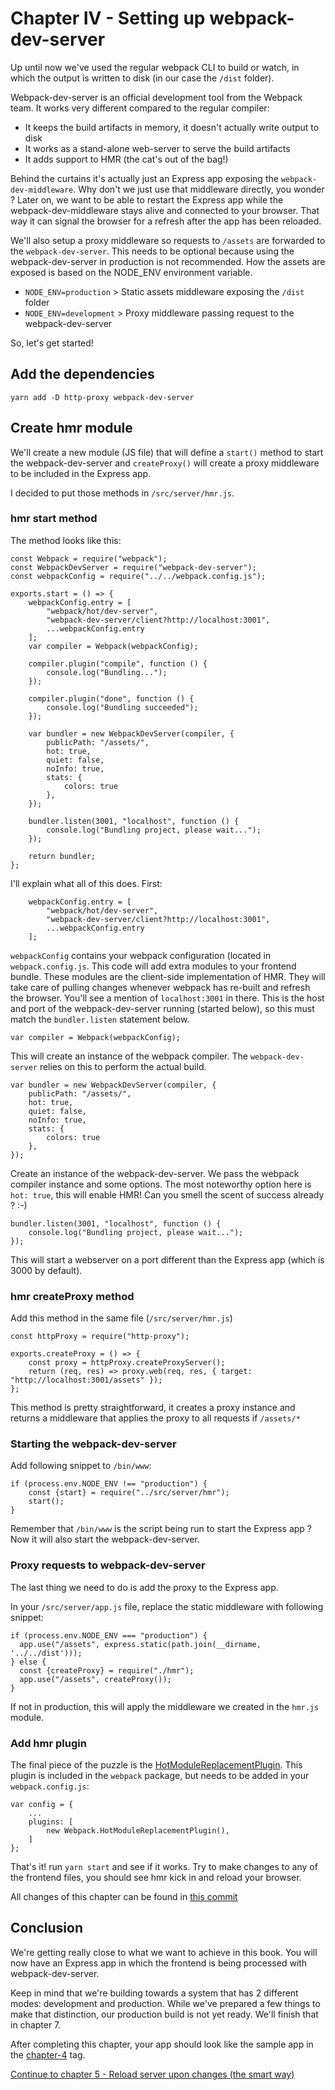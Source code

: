# Chapter IV - Setting up webpack-dev-server

Up until now we've used the regular webpack CLI to build or watch, in which the output is written to disk (in our case
the `/dist` folder).

Webpack-dev-server is an official development tool from the Webpack team. It works very different compared to the
 regular compiler:

- It keeps the build artifacts in memory, it doesn't actually write output to disk
- It works as a stand-alone web-server to serve the build artifacts
- It adds support to HMR (the cat's out of the bag!)

Behind the curtains it's actually just an Express app exposing the `webpack-dev-middleware`. Why don't we just
use that middleware directly, you wonder ? Later on, we want to be able to restart the Express app while the 
webpack-dev-middleware stays alive and connected to your browser. That way it can signal the browser for a refresh after
the app has been reloaded.

We'll also setup a proxy middleware so requests to `/assets` are forwarded to the `webpack-dev-server`. This needs to be
optional because using the webpack-dev-server in production is not recommended. How the assets are exposed is based on
the NODE_ENV environment variable.

- `NODE_ENV=production` > Static assets middleware exposing the `/dist` folder
- `NODE_ENV=development` > Proxy middleware passing request to the webpack-dev-server

So, let's get started!

## Add the dependencies

```
yarn add -D http-proxy webpack-dev-server
```

## Create hmr module

We'll create a new module (JS file) that will define a `start()` method to start the webpack-dev-server and
`createProxy()` will create a proxy middleware to be included in the Express app.

I decided to put those methods in `/src/server/hmr.js`.

### hmr start method

The method looks like this:
```
const Webpack = require("webpack");
const WebpackDevServer = require("webpack-dev-server");
const webpackConfig = require("../../webpack.config.js");

exports.start = () => {
    webpackConfig.entry = [
        "webpack/hot/dev-server",
        "webpack-dev-server/client?http://localhost:3001",
        ...webpackConfig.entry
    ];
    var compiler = Webpack(webpackConfig);

    compiler.plugin("compile", function () {
        console.log("Bundling...");
    });

    compiler.plugin("done", function () {
        console.log("Bundling succeeded");
    });

    var bundler = new WebpackDevServer(compiler, {
        publicPath: "/assets/",
        hot: true,
        quiet: false,
        noInfo: true,
        stats: {
            colors: true
        },
    });

    bundler.listen(3001, "localhost", function () {
        console.log("Bundling project, please wait...");
    });
    
    return bundler;
};
```

I'll explain what all of this does. First:
```
    webpackConfig.entry = [
        "webpack/hot/dev-server",
        "webpack-dev-server/client?http://localhost:3001",
        ...webpackConfig.entry
    ];
```
`webpackConfig` contains your webpack configuration (located in `webpack.config.js`. This code will add extra modules
to your frontend bundle. These modules are the client-side implementation of HMR. They will take care of pulling changes
whenever webpack has re-built and refresh the browser. You'll see a mention of `localhost:3001` in there. This is the
host and port of the webpack-dev-server running (started below), so this must match the `bundler.listen` statement 
below.

    var compiler = Webpack(webpackConfig);

This will create an instance of the webpack compiler. The `webpack-dev-server` relies on this to perform the actual 
build.

    var bundler = new WebpackDevServer(compiler, {
        publicPath: "/assets/",
        hot: true,
        quiet: false,
        noInfo: true,
        stats: {
            colors: true
        },
    });

Create an instance of the webpack-dev-server. We pass the webpack compiler instance and some options. The most
noteworthy option here is `hot: true`, this will enable HMR! Can you smell the scent of success already ? :-)

    bundler.listen(3001, "localhost", function () {
        console.log("Bundling project, please wait...");
    });

This will start a webserver on a port different than the Express app (which is 3000 by default).

### hmr createProxy method

Add this method in the same file (`/src/server/hmr.js`)
```
const httpProxy = require("http-proxy");

exports.createProxy = () => {
    const proxy = httpProxy.createProxyServer();
    return (req, res) => proxy.web(req, res, { target: "http://localhost:3001/assets" });
};
```

This method is pretty straightforward, it creates a proxy instance and returns a middleware that applies the proxy to
all requests if `/assets/*`

### Starting the webpack-dev-server

Add following snippet to `/bin/www`:
```
if (process.env.NODE_ENV !== "production") {
    const {start} = require("../src/server/hmr");
    start();
}
```

Remember that `/bin/www` is the script being run to start the Express app ? Now it will also start the
 webpack-dev-server.
 
### Proxy requests to webpack-dev-server

The last thing we need to do is add the proxy to the Express app.

In your `/src/server/app.js` file, replace the static middleware with following snippet:

```
if (process.env.NODE_ENV === "production") {
  app.use("/assets", express.static(path.join(__dirname, '../../dist')));
} else {
  const {createProxy} = require("./hmr");
  app.use("/assets", createProxy());
}
```

If not in production, this will apply the middleware we created in the `hmr.js` module.

### Add hmr plugin

The final piece of the puzzle is the [HotModuleReplacementPlugin](https://webpack.js.org/plugins/hot-module-replacement-plugin/).
 This plugin is included in the `webpack` package, but needs to be added in your `webpack.config.js`:

```
var config = {
    ...
    plugins: [
        new Webpack.HotModuleReplacementPlugin(),
    ]
};
```

That's it! run `yarn start` and see if it works. Try to make changes to any of the frontend files, you should see hmr
kick in and reload your browser.

All changes of this chapter can be found in [this commit](https://github.com/webberig/webpack-express-ultimate-guide-sample/commit/3eaa9eda6c7dd8011099cffa247ce095e91f5b36)

## Conclusion

We're getting really close to what we want to achieve in this book. You will now have an Express app in which the
frontend is being processed with webpack-dev-server.

Keep in mind that we're building towards a system that has 2 different modes: development and production. While we've
prepared a few things to make that distinction, our production build is not yet ready. We'll finish that in chapter 7.

After completing this chapter, your app should look like the sample app in the
 [chapter-4](https://github.com/webberig/webpack-express-ultimate-guide-sample/tree/chapter-4) tag.

[Continue to chapter 5 - Reload server upon changes (the smart way)](/5-reload-server-upon-changes)
